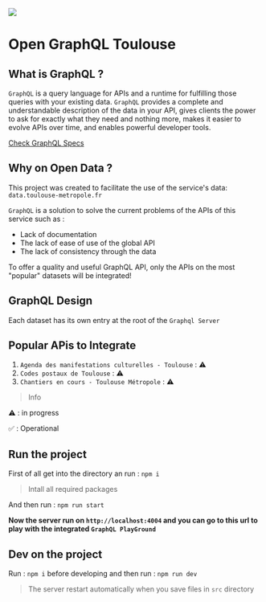 ![](https://graphql.org/img/og_image.png)
# Open GraphQL Toulouse

## What is GraphQL ?
`GraphQL` is a query language for APIs and a runtime for fulfilling those queries with your existing data. `GraphQL` provides a complete and understandable description of the data in your API, gives clients the power to ask for exactly what they need and nothing more, makes it easier to evolve APIs over time, and enables powerful developer tools.

[Check GraphQL Specs](https://graphql.org)

## Why on Open Data ?
This project was created to facilitate the use of the service's data: `data.toulouse-metropole.fr`

`GraphQL` is a solution to solve the current problems of the APIs of this service such as : 
- Lack of documentation
- The lack of ease of use of the global API
- The lack of consistency through the data

To offer a quality and useful GraphQL API, only the APIs on the most "popular" datasets will be integrated!

## GraphQL Design
Each dataset has its own entry at the root of the `Graphql Server`


## Popular APis to Integrate
1. `Agenda des manifestations culturelles - Toulouse` : ⚠️
2. `Codes postaux de Toulouse` : ⚠️
3. `Chantiers en cours - Toulouse Métropole` : ⚠️

> Info

⚠️ : in progress

✅ : Operational

## Run the project
First of all get into the directory an run :
`npm i`
> Intall all required packages

And then run : 
`npm run start`

**Now the server run on `http://localhost:4004` and you can go to this url to play with the integrated `GraphQL PlayGround`**

## Dev on the project
Run : `npm i` before developing and then run : `npm run dev`
> The server restart automatically when you save files in `src` directory